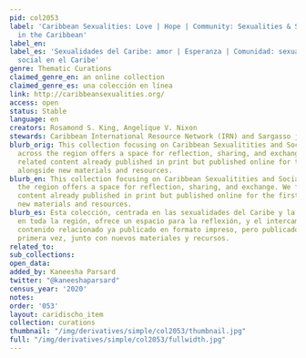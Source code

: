 ```yaml
---
pid: col2053
label: 'Caribbean Sexualities: Love | Hope | Community: Sexualities & Social Justice
  in the Caribbean'
label_en:
label_es: 'Sexualidades del Caribe: amor | Esperanza | Comunidad: sexualidades y justicia
  social en el Caribe'
genre: Thematic Curations
claimed_genre_en: an online collection
claimed_genre_es: una colección en línea
link: http://caribbeansexualities.org/
access: open
status: Stable
language: en
creators: Rosamond S. King, Angelique V. Nixon
stewards: Caribbean International Resource Network (IRN) and Sargasso journal
blurb_orig: This collection focusing on Caribbean Sexualitities and Social Justice
  across the region offers a space for reflection, sharing, and exchange. We feature
  related content already published in print but published online for the first time,
  alongside new materials and resources.
blurb_en: This collection focusing on Caribbean Sexualitities and Social Justice across
  the region offers a space for reflection, sharing, and exchange. We feature related
  content already published in print but published online for the first time, alongside
  new materials and resources.
blurb_es: Esta colección, centrada en las sexualidades del Caribe y la justicia social
  en toda la región, ofrece un espacio para la reflexión, y el intercambio. Presentamos
  contenido relacionado ya publicado en formato impreso, pero publicado en línea por
  primera vez, junto con nuevos materiales y recursos.
related_to:
sub_collections:
open_data:
added_by: Kaneesha Parsard
twitter: "@kaneeshaparsard"
census_year: '2020'
notes:
order: '053'
layout: caridischo_item
collection: curations
thumbnail: "/img/derivatives/simple/col2053/thumbnail.jpg"
full: "/img/derivatives/simple/col2053/fullwidth.jpg"
---
```

